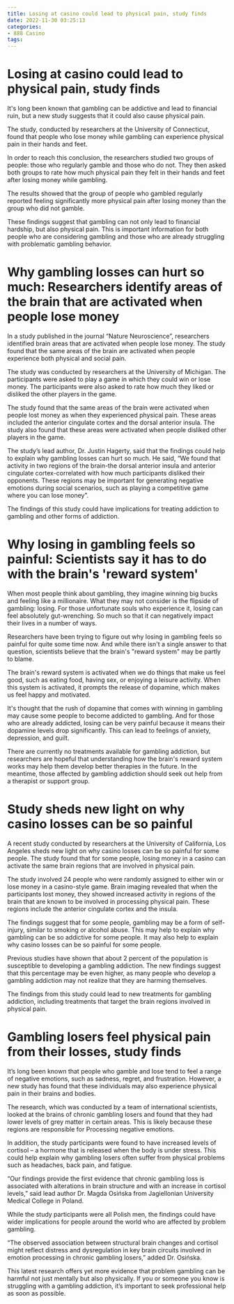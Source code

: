```yaml
---
title: Losing at casino could lead to physical pain, study finds 
date: 2022-11-30 03:25:13
categories:
- 888 Casino
tags:
---
```



#  Losing at casino could lead to physical pain, study finds 

It's long been known that gambling can be addictive and lead to financial ruin, but a new study suggests that it could also cause physical pain.

The study, conducted by researchers at the University of Connecticut, found that people who lose money while gambling can experience physical pain in their hands and feet.

In order to reach this conclusion, the researchers studied two groups of people: those who regularly gamble and those who do not. They then asked both groups to rate how much physical pain they felt in their hands and feet after losing money while gambling.

The results showed that the group of people who gambled regularly reported feeling significantly more physical pain after losing money than the group who did not gamble.

These findings suggest that gambling can not only lead to financial hardship, but also physical pain. This is important information for both people who are considering gambling and those who are already struggling with problematic gambling behavior.

#  Why gambling losses can hurt so much: Researchers identify areas of the brain that are activated when people lose money 

In a study published in the journal “Nature Neuroscience”, researchers identified brain areas that are activated when people lose money. The study found that the same areas of the brain are activated when people experience both physical and social pain.

The study was conducted by researchers at the University of Michigan. The participants were asked to play a game in which they could win or lose money. The participants were also asked to rate how much they liked or disliked the other players in the game.

The study found that the same areas of the brain were activated when people lost money as when they experienced physical pain. These areas included the anterior cingulate cortex and the dorsal anterior insula. The study also found that these areas were activated when people disliked other players in the game.

The study’s lead author, Dr. Justin Hagerty, said that the findings could help to explain why gambling losses can hurt so much. He said, “We found that activity in two regions of the brain-the dorsal anterior insula and anterior cingulate cortex-correlated with how much participants disliked their opponents. These regions may be important for generating negative emotions during social scenarios, such as playing a competitive game where you can lose money”.

The findings of this study could have implications for treating addiction to gambling and other forms of addiction.

#  Why losing in gambling feels so painful: Scientists say it has to do with the brain's 'reward system' 

When most people think about gambling, they imagine winning big bucks and feeling like a millionaire. What they may not consider is the flipside of gambling: losing. For those unfortunate souls who experience it, losing can feel absolutely gut-wrenching. So much so that it can negatively impact their lives in a number of ways.

Researchers have been trying to figure out why losing in gambling feels so painful for quite some time now. And while there isn't a single answer to that question, scientists believe that the brain's "reward system" may be partly to blame.

The brain's reward system is activated when we do things that make us feel good, such as eating food, having sex, or enjoying a leisure activity. When this system is activated, it prompts the release of dopamine, which makes us feel happy and motivated.

It's thought that the rush of dopamine that comes with winning in gambling may cause some people to become addicted to gambling. And for those who are already addicted, losing can be very painful because it means their dopamine levels drop significantly. This can lead to feelings of anxiety, depression, and guilt.

There are currently no treatments available for gambling addiction, but researchers are hopeful that understanding how the brain's reward system works may help them develop better therapies in the future. In the meantime, those affected by gambling addiction should seek out help from a therapist or support group.

#  Study sheds new light on why casino losses can be so painful 

A recent study conducted by researchers at the University of California, Los Angeles sheds new light on why casino losses can be so painful for some people. The study found that for some people, losing money in a casino can activate the same brain regions that are involved in physical pain.

The study involved 24 people who were randomly assigned to either win or lose money in a casino-style game. Brain imaging revealed that when the participants lost money, they showed increased activity in regions of the brain that are known to be involved in processing physical pain. These regions include the anterior cingulate cortex and the insula.

The findings suggest that for some people, gambling may be a form of self-injury, similar to smoking or alcohol abuse. This may help to explain why gambling can be so addictive for some people. It may also help to explain why casino losses can be so painful for some people.

Previous studies have shown that about 2 percent of the population is susceptible to developing a gambling addiction. The new findings suggest that this percentage may be even higher, as many people who develop a gambling addiction may not realize that they are harming themselves.

The findings from this study could lead to new treatments for gambling addiction, including treatments that target the brain regions involved in physical pain.

#  Gambling losers feel physical pain from their losses, study finds

It’s long been known that people who gamble and lose tend to feel a range of negative emotions, such as sadness, regret, and frustration. However, a new study has found that these individuals may also experience physical pain in their brains and bodies.

The research, which was conducted by a team of international scientists, looked at the brains of chronic gambling losers and found that they had lower levels of grey matter in certain areas. This is likely because these regions are responsible for Processing negative emotions.

In addition, the study participants were found to have increased levels of cortisol – a hormone that is released when the body is under stress. This could help explain why gambling losers often suffer from physical problems such as headaches, back pain, and fatigue.

“Our findings provide the first evidence that chronic gambling loss is associated with alterations in brain structure and with an increase in cortisol levels,” said lead author Dr. Magda Osińska from Jagiellonian University Medical College in Poland.

While the study participants were all Polish men, the findings could have wider implications for people around the world who are affected by problem gambling.

“The observed association between structural brain changes and cortisol might reflect distress and dysregulation in key brain circuits involved in emotion processing in chronic gambling losers,” added Dr. Osińska.

This latest research offers yet more evidence that problem gambling can be harmful not just mentally but also physically. If you or someone you know is struggling with a gambling addiction, it’s important to seek professional help as soon as possible.